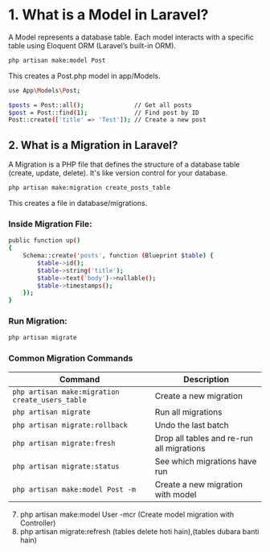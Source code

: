 


# 1. What is a Model in Laravel?
A Model represents a database table. Each model interacts with a specific table using Eloquent ORM (Laravel’s built-in ORM).

```bash
php artisan make:model Post
```
This creates a Post.php model in app/Models.


```bash
use App\Models\Post;

$posts = Post::all();              // Get all posts
$post = Post::find(1);             // Find post by ID
Post::create(['title' => 'Test']); // Create a new post


```

## 2. What is a Migration in Laravel?
A Migration is a PHP file that defines the structure of a database table (create, update, delete). It's like version control for your database.

```bash
php artisan make:migration create_posts_table
```
This creates a file in database/migrations.


###  Inside Migration File:
```bash
public function up()
{
    Schema::create('posts', function (Blueprint $table) {
        $table->id();
        $table->string('title');
        $table->text('body')->nullable();
        $table->timestamps();
    });
}

```

###  Run Migration:
```bash
php artisan migrate
```


### Common Migration Commands

| Command                                         | Description                               |
| ----------------------------------------------- | ----------------------------------------- |
| `php artisan make:migration create_users_table` | Create a new migration                    |
| `php artisan migrate`                           | Run all migrations                        |
| `php artisan migrate:rollback`                  | Undo the last batch                       |
| `php artisan migrate:fresh`                     | Drop all tables and re-run all migrations |
| `php artisan migrate:status`                    | See which migrations have run             |
| `php artisan make:model Post -m`                | Create a new migration   with model       |

7. php artisan make:model User -mcr (Create model migration with Controller)
8. php artisan migrate:refresh (tables delete hoti hain),(tables dubara banti hain)






